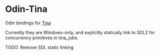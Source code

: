# Odin-Tina

Odin bindings for [Tina](https://github.com/slembcke/Tina)

Currently they are Windows-only, and explicitly statically link to SDL2 for concurrency primitives in tina_jobs.

TODO: Remove SDL static linking